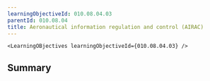 ```yaml
---
learningObjectiveId: 010.08.04.03
parentId: 010.08.04
title: Aeronautical information regulation and control (AIRAC)
---
```


```tsx eval
<LearningOBjectives learningObjectiveId={010.08.04.03} />
```

## Summary
